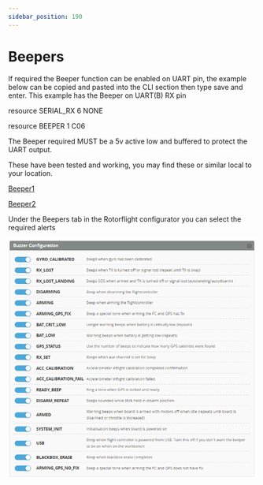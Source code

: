 ```yaml
---
sidebar_position: 190
---
```


# Beepers

If required the Beeper function can be enabled on UART pin, the example below can be copied and pasted into the CLI section then type save and enter. This example has the Beeper on UART(B) RX pin


resource SERIAL_RX 6 NONE

resource BEEPER 1 C06

The Beeper required MUST be a 5v active low and buffered to protect the UART output.

These have been tested and working, you may find these or similar local to your location.


[Beeper1](https://www.aliexpress.com/item/1005004267414201.html?spm=a2g0o.order_list.order_list_main.64.739a1802Yex7Yd)

[Beeper2](https://www.aliexpress.com/item/1005001963381520.html?spm=a2g0o.order_list.order_list_main.70.739a1802Yex7Yd)

Under the Beepers tab in the Rotorflight configurator you can select the required alerts 

![Step 1](./img/beeper-3.png)
